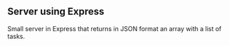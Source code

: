## Server using Express

Small server in Express that returns in JSON format an array with a list of tasks.
